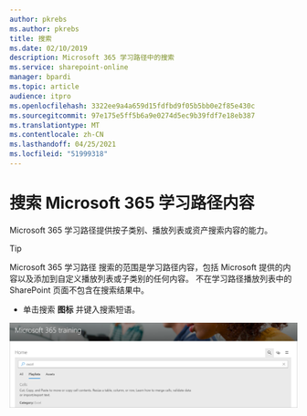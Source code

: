 ```yaml
---
author: pkrebs
ms.author: pkrebs
title: 搜索
ms.date: 02/10/2019
description: Microsoft 365 学习路径中的搜索
ms.service: sharepoint-online
manager: bpardi
ms.topic: article
audience: itpro
ms.openlocfilehash: 3322ee9a4a659d15fdfbd9f05b5bb0e2f85e430c
ms.sourcegitcommit: 97e175e5ff5b6a9e0274d5ec9b39fdf7e18eb387
ms.translationtype: MT
ms.contentlocale: zh-CN
ms.lasthandoff: 04/25/2021
ms.locfileid: "51999318"
---
```

# <a name="search-for-microsoft-365-learning-pathways-content"></a>搜索 Microsoft 365 学习路径内容

Microsoft 365 学习路径提供按子类别、播放列表或资产搜索内容的能力。 

> [!TIP]
> Microsoft 365 学习路径 搜索的范围是学习路径内容，包括 Microsoft 提供的内容以及添加到自定义播放列表或子类别的任何内容。 不在学习路径播放列表中的 SharePoint 页面不包含在搜索结果中。     

- 单击搜索 **图标** 并键入搜索短语。 

![搜索网页。](media/cg-search.png)

